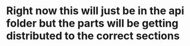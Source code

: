 # Right now this will just be in the api folder but the parts will be getting distributed to the correct sections